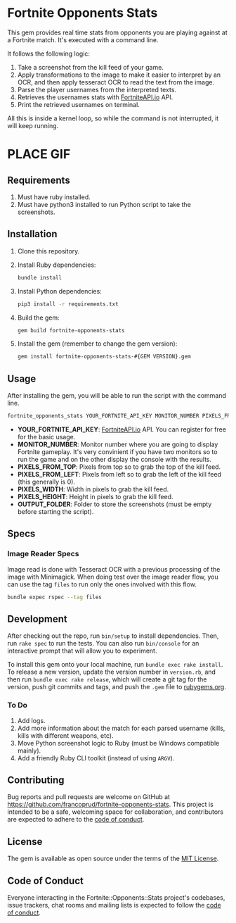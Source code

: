 # Fortnite Opponents Stats

This gem provides real time stats from opponents you are playing against at a Fortnite match. It's executed with a command line.

It follows the following logic:

1. Take a screenshot from the kill feed of your game.
2. Apply transformations to the image to make it easier to interpret by an OCR, and then apply tesseract OCR to read the text from the image.
3. Parse the player usernames from the interpreted texts.
4. Retrieves the usernames stats with [FortniteAPI.io](https://fortniteapi.io/) API.
5. Print the retrieved usernames on terminal.

All this is inside a kernel loop, so while the command is not interrupted, it will keep running.

# PLACE GIF

## Requirements

1. Must have ruby installed.
2. Must have python3 installed to run Python script to take the screenshots.

## Installation

1. Clone this repository.

2. Install Ruby dependencies:

    ```bash
    bundle install
    ```

3. Install Python dependencies:

    ```bash
    pip3 install -r requirements.txt
    ```

4. Build the gem:

    ```bash
    gem build fortnite-opponents-stats
    ```

5. Install the gem (remember to change the gem version):

    ```bash
    gem install fortnite-opponents-stats-#{GEM VERSION}.gem
    ```

## Usage

After installing the gem, you will be able to run the script with the command line.

```bash
fortnite_opponents_stats YOUR_FORTNITE_API_KEY MONITOR_NUMBER PIXELS_FROM_TOP PIXELS_FROM_LEFT PIXELS_WIDTH PIXELS_HEIGHT OUTPUT_FOLDER
```

- **YOUR_FORTNITE_API_KEY**: [FortniteAPI.io](https://fortniteapi.io/) API. You can register for free for the basic usage.
- **MONITOR_NUMBER**: Monitor number where you are going to display Fortnite gameplay. It's very convinient if you have two monitors so to run the game and on the other display the console with the results.
- **PIXELS_FROM_TOP**: Pixels from top so to grab the top of the kill feed.
- **PIXELS_FROM_LEFT**: Pixels from left so to grab the left of the kill feed (this generally is 0).
- **PIXELS_WIDTH**: Width in pixels to grab the kill feed.
- **PIXELS_HEIGHT**: Height in pixels to grab the kill feed.
- **OUTPUT_FOLDER**: Folder to store the screenshots (must be empty before starting the script).

## Specs
### Image Reader Specs

Image read is done with Tesseract OCR with a previous processing of the image with Minimagick. When 
doing test over the image reader flow, you can use the tag `files` to run only the ones involved 
with this flow. 

```bash
bundle expec rspec --tag files
```

## Development

After checking out the repo, run `bin/setup` to install dependencies. Then, run `rake spec` to run the tests. You can also run `bin/console` for an interactive prompt that will allow you to experiment.

To install this gem onto your local machine, run `bundle exec rake install`. To release a new version, update the version number in `version.rb`, and then run `bundle exec rake release`, which will create a git tag for the version, push git commits and tags, and push the `.gem` file to [rubygems.org](https://rubygems.org).

### To Do

1. Add logs.
2. Add more information about the match for each parsed username (kills, kills with different weapons, etc).
3. Move Python screenshot logic to Ruby (must be Windows compatible mainly).
4. Add a friendly Ruby CLI toolkit (instead of using `ARGV`).

## Contributing

Bug reports and pull requests are welcome on GitHub at https://github.com/francoprud/fortnite-opponents-stats. This project is intended to be a safe, welcoming space for collaboration, and contributors are expected to adhere to the [code of conduct](https://github.com/[USERNAME]/fortnite-opponents-stats/blob/master/CODE_OF_CONDUCT.md).


## License

The gem is available as open source under the terms of the [MIT License](https://opensource.org/licenses/MIT).

## Code of Conduct

Everyone interacting in the Fortnite::Opponents::Stats project's codebases, issue trackers, chat rooms and mailing lists is expected to follow the [code of conduct](https://github.com/[USERNAME]/fortnite-opponents-stats/blob/master/CODE_OF_CONDUCT.md).
